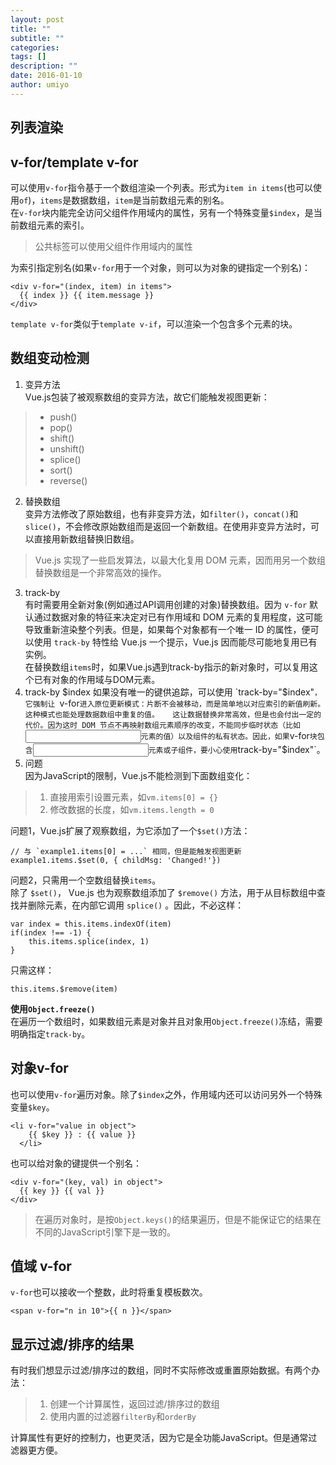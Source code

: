 ```yaml
---
layout: post
title: ""
subtitle: ""
categories:
tags: []
description: ""
date: 2016-01-10
author: umiyo
---
```

## 列表渲染

**v-for/template v-for**
-
可以使用`v-for`指令基于一个数组渲染一个列表。形式为`item in items`(也可以使用`of`)，`items`是数据数组，`item`是当前数组元素的别名。  
在`v-for`块内能完全访问父组件作用域内的属性，另有一个特殊变量`$index`，是当前数组元素的索引。
> 公共标签可以使用父组件作用域内的属性

为索引指定别名(如果`v-for`用于一个对象，则可以为对象的键指定一个别名)：
```
<div v-for="(index, item) in items">
  {{ index }} {{ item.message }}
</div>
```
`template v-for`类似于`template v-if`，可以渲染一个包含多个元素的块。

**数组变动检测**
-
1. 变异方法  
Vue.js包装了被观察数组的变异方法，故它们能触发视图更新：
> * push()
> * pop()
> * shift()
> * unshift()
> * splice()
> * sort()
> * reverse()
2. 替换数组  
变异方法修改了原始数组，也有非变异方法，如`filter()`，`concat()`和`slice()`，不会修改原始数组而是返回一个新数组。在使用非变异方法时，可以直接用新数组替换旧数组。
> Vue.js 实现了一些启发算法，以最大化复用 DOM 元素，因而用另一个数组替换数组是一个非常高效的操作。
3. track-by  
有时需要用全新对象(例如通过API调用创建的对象)替换数组。因为 `v-for` 默认通过数据对象的特征来决定对已有作用域和 DOM 元素的复用程度，这可能导致重新渲染整个列表。但是，如果每个对象都有一个唯一 ID 的属性，便可以使用 `track-by` 特性给 Vue.js 一个提示，Vue.js 因而能尽可能地复用已有实例。  
在替换数组`items`时，如果Vue.js遇到track-by指示的新对象时，可以复用这个已有对象的作用域与DOM元素。
4. track-by $index  
如果没有唯一的键供追踪，可以使用 `track-by="$index"`，它强制让 `v-for` 进入原位更新模式：片断不会被移动，而是简单地以对应索引的新值刷新。这种模式也能处理数据数组中重复的值。  
这让数据替换非常高效，但是也会付出一定的代价。因为这时 DOM 节点不再映射数组元素顺序的改变，不能同步临时状态（比如 `<input>` 元素的值）以及组件的私有状态。因此，如果 `v-for` 块包含 `<input>` 元素或子组件，要小心使用 `track-by="$index"`。
5. 问题  
因为JavaScript的限制，Vue.js不能检测到下面数组变化：  
> 1. 直接用索引设置元素，如`vm.items[0] = {}`  
> 2. 修改数据的长度，如`vm.items.length = 0`

问题1，Vue.js扩展了观察数组，为它添加了一个`$set()`方法：
```
// 与 `example1.items[0] = ...` 相同，但是能触发视图更新
example1.items.$set(0, { childMsg: 'Changed!'})
```
问题2，只需用一个空数组替换`items`。  
除了 `$set()`， Vue.js 也为观察数组添加了 `$remove()` 方法，用于从目标数组中查找并删除元素，在内部它调用 `splice()` 。因此，不必这样：
```
var index = this.items.indexOf(item)
if(index !== -1) {
    this.items.splice(index, 1)
}
```
只需这样：
```
this.items.$remove(item)
```
**使用`Object.freeze()`**  
在遍历一个数组时，如果数组元素是对象并且对象用`Object.freeze()`冻结，需要明确指定`track-by`。

**对象v-for**
-
也可以使用`v-for`遍历对象。除了`$index`之外，作用域内还可以访问另外一个特殊变量`$key`。  
```
<li v-for="value in object">
    {{ $key }} : {{ value }}
  </li>
```
也可以给对象的键提供一个别名：
```
<div v-for="(key, val) in object">
  {{ key }} {{ val }}
</div>
```
> 在遍历对象时，是按`Object.keys()`的结果遍历，但是不能保证它的结果在不同的JavaScript引擎下是一致的。

**值域 v-for**
-
`v-for`也可以接收一个整数，此时将重复模板数次。
```
<span v-for="n in 10">{{ n }}</span>
```

**显示过滤/排序的结果**
-
有时我们想显示过滤/排序过的数组，同时不实际修改或重置原始数据。有两个办法：
> 1. 创建一个计算属性，返回过滤/排序过的数组
> 2. 使用内置的过滤器`filterBy`和`orderBy`

计算属性有更好的控制力，也更灵活，因为它是全功能JavaScript。但是通常过滤器更方便。
